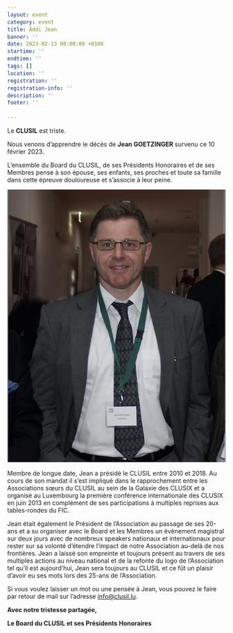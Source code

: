 ```yaml
---
layout: event
category: event
title: Äddi Jean
banner: ''
date: 2023-02-13 00:00:00 +0100
startime: ''
endtime: ''
tags: []
location: ''
registration: ''
registration-info: ''
description: ''
footer: ''

---
```

Le **CLUSIL** est triste.

Nous venons d’apprendre le décès de **Jean GOETZINGER** survenu ce 10 février 2023.

L’ensemble du Board du CLUSIL, de ses Présidents Honoraires et de ses Membres pense à son épouse, ses enfants, ses proches et toute sa famille dans cette épreuve douloureuse et s’associe à leur peine.

![](/assets/img/screenshot-2023-02-16-at-19-32-40.png)

Membre de longue date, Jean a présidé le CLUSIL entre 2010 et 2018. Au cours de son mandat il s’est impliqué dans le rapprochement entre les Associations sœurs du CLUSIL au sein de la Galaxie des CLUSIX et a organisé au Luxembourg la première conférence internationale des CLUSIX en juin 2013 en complément de ses participations à multiples reprises aux tables-rondes du FIC.

Jean était également le Président de l’Association au passage de ses 20-ans et a su organiser avec le Board et les Membres un évènement magistral sur deux jours avec de nombreux speakers nationaux et internationaux pour rester sur sa volonté d’étendre l’impact de notre Association au-delà de nos frontières. Jean a laissé son empreinte et toujours présent au travers de ses multiples actions au niveau national et de la refonte du logo de l’Association tel qu’il est aujourd’hui, Jean sera toujours au CLUSIL et ce fût un plaisir d’avoir eu ses mots lors des 25-ans de l’Association.

Si vous voulez laisser un mot ou une pensée à Jean, vous pouvez le faire par retour de mail sur l’adresse [info@clusil.lu](mailto:info@clusil.lu?subject=Hommage%20%C3%A0%20Jean).

**Avec notre tristesse partagée,**

**Le Board du CLUSIL et ses Présidents Honoraires**